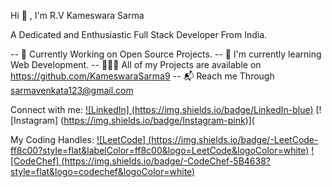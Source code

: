 Hi 👋 , I'm R.V Kameswara Sarma

A Dedicated and Enthusiastic Full Stack Developer From India.

-- 🔭 Currently Working on Open Source Projects.
-- 🌱 I'm currently learning Web Development.
-- 👨🏻‍💻 All of my Projects are available on https://github.com/KameswaraSarma9
-- 📬 Reach me Through sarmavenkata123@gmail.com

Connect with me:
[![LinkedIn] (https://img.shields.io/badge/LinkedIn-blue)](https://www.linkedin.com/in/kameswarasarma/)
[![Instagram] (https://img.shields.io/badge/Instagram-pink)](

My Coding Handles:
[![LeetCode] (https://img.shields.io/badge/-LeetCode-ff8c00?style=flat&labelColor=ff8c00&logo=LeetCode&logoColor=white)](https://leetcode.com/u/sarmavenkata123/)
[![CodeChef] (https://img.shields.io/badge/-CodeChef-5B4638?style=flat&logo=codechef&logoColor=white)](https://www.codechef.com/users/kameswarasarma)
